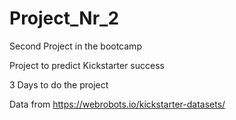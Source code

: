 # Project_Nr_2
Second Project in the bootcamp

Project to predict Kickstarter success

3 Days to do the project


Data from https://webrobots.io/kickstarter-datasets/
